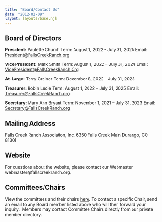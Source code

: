 ```yaml
---
title: "Board/Contact Us"
date: "2012-02-09"
layout: layouts/base.njk
---
```


## Board of Directors

**President:** Paulette Church Term: August 1, 2022 - July 31, 2025 Email: President@FallsCreekRanch.org

**Vice President:** Mark Smith Term: August 1, 2022 – July 31, 2024 Email: VicePresident@FallsCreekRanch.Org

**At-Large:** Terry Greiner Term: December 8, 2022 – July 31, 2023

**Treasurer:** Robin Lucie Term: August 1, 2022 – July 31, 2025 Email: Treasurer@FallsCreekRanch.org

**Secretary:** Mary Ann Bryant Term: November 1, 2021 – July 31, 2023 Email: Secretary@FallsCreekRanch.org

## Mailing Address

Falls Creek Ranch Association, Inc. 6350 Falls Creek Main Durango, CO 81301

## Website

For questions about the website, please contact our Webmaster, [webmaster@fallscreekranch.org](mailto:webmaster@fallscreekranch.org).

## Committees/Chairs

View the committees and their chairs [here](/committees). To contact a specific Chair, send an email to any Board member listed above who will then forward your inquiry.  Members may contact Committee Chairs directly from our private member directory.
